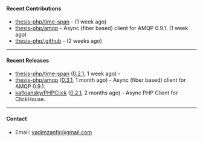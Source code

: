 #### Recent Contributions

- [thesis-php/time-span](https://github.com/thesis-php/time-span) -  (1 week ago)
- [thesis-php/amqp](https://github.com/thesis-php/amqp) - Async (fiber based) client for AMQP 0.9.1. (1 week ago)
- [thesis-php/.github](https://github.com/thesis-php/.github) -  (2 weeks ago)

---

#### Recent Releases

- [thesis-php/time-span](https://github.com/thesis-php/time-span) ([0.2.1](https://github.com/thesis-php/time-span/releases/tag/0.2.1), 1 week ago) - 
- [thesis-php/amqp](https://github.com/thesis-php/amqp) ([0.3.1](https://github.com/thesis-php/amqp/releases/tag/0.3.1), 1 month ago) - Async (fiber based) client for AMQP 0.9.1.
- [kafkiansky/PHPClick](https://github.com/kafkiansky/PHPClick) ([0.2.1](https://github.com/kafkiansky/PHPClick/releases/tag/0.2.1), 2 months ago) - Async PHP Client for ClickHouse.

---

#### Contact

- Email: [vadimzanfir@gmail.com](mailto://vadimzanfir@gmail.com)
